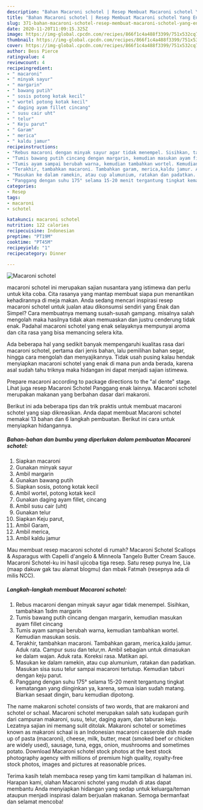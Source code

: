 ```yaml
---
description: "Bahan Macaroni schotel | Resep Membuat Macaroni schotel Yang Enak Dan Lezat"
title: "Bahan Macaroni schotel | Resep Membuat Macaroni schotel Yang Enak Dan Lezat"
slug: 371-bahan-macaroni-schotel-resep-membuat-macaroni-schotel-yang-enak-dan-lezat
date: 2020-11-20T11:09:15.325Z
image: https://img-global.cpcdn.com/recipes/866f1c4a488f3399/751x532cq70/macaroni-schotel-foto-resep-utama.jpg
thumbnail: https://img-global.cpcdn.com/recipes/866f1c4a488f3399/751x532cq70/macaroni-schotel-foto-resep-utama.jpg
cover: https://img-global.cpcdn.com/recipes/866f1c4a488f3399/751x532cq70/macaroni-schotel-foto-resep-utama.jpg
author: Bess Pierce
ratingvalue: 4
reviewcount: 4
recipeingredient:
- " macaroni"
- " minyak sayur"
- " margarin"
- " bawang putih"
- " sosis potong kotak kecil"
- " wortel potong kotak kecil"
- " daging ayam fillet cincang"
- " susu cair uht"
- " telur"
- " Keju parut"
- " Garam"
- " merica"
- " kaldu jamur"
recipeinstructions:
- "Rebus macaroni dengan minyak sayur agar tidak menempel. Sisihkan, tambahkan 1sdm margarin"
- "Tumis bawang putih cincang dengan margarin, kemudian masukan ayam fillet cincang"
- "Tumis ayam sampai berubah warna, kemudian tambahkan wortel. Kemudian masukan sosis."
- "Terakhir, tambahkan macaroni. Tambahkan garam, merica,kaldu jamur. Aduk rata. Campur susu dan telur,m. Ambil sebagian untuk dimasukan ke dalam wajan. Aduk rata. Koreksi rasa. Matikan api."
- "Masukan ke dalam ramekin, atau cup alumunium, ratakan dan padatkan. Masukan sisa susu telur sampai macaroni tertutup. Kemudian taburi dengan keju parut."
- "Panggang dengan suhu 175° selama 15-20 menit tergantung tingkat kematangan yang diinginkan ya, karena, semua isian sudah matang. Biarkan sesaat dingin, baru kemudian dipotong."
categories:
- Resep
tags:
- macaroni
- schotel

katakunci: macaroni schotel 
nutrition: 122 calories
recipecuisine: Indonesian
preptime: "PT19M"
cooktime: "PT45M"
recipeyield: "1"
recipecategory: Dinner

---
```



![Macaroni schotel](https://img-global.cpcdn.com/recipes/866f1c4a488f3399/751x532cq70/macaroni-schotel-foto-resep-utama.jpg)


macaroni schotel ini merupakan sajian nusantara yang istimewa dan perlu untuk kita coba. Cita rasanya yang mantap membuat siapa pun menantikan kehadirannya di meja makan.
Anda sedang mencari inspirasi resep macaroni schotel untuk jualan atau dikonsumsi sendiri yang Enak dan Simpel? Cara membuatnya memang susah-susah gampang. misalnya salah mengolah maka hasilnya tidak akan memuaskan dan justru cenderung tidak enak. Padahal macaroni schotel yang enak selayaknya mempunyai aroma dan cita rasa yang bisa memancing selera kita.

Ada beberapa hal yang sedikit banyak mempengaruhi kualitas rasa dari macaroni schotel, pertama dari jenis bahan, lalu pemilihan bahan segar, hingga cara mengolah dan menyajikannya. Tidak usah pusing kalau hendak menyiapkan macaroni schotel yang enak di mana pun anda berada, karena asal sudah tahu triknya maka hidangan ini dapat menjadi sajian istimewa.

Prepare macaroni according to package directions to the &#34;al dente&#34; stage. Lihat juga resep Macaroni Schotel Panggang enak lainnya. Macaroni schotel merupakan makanan yang berbahan dasar dari makaroni.


Berikut ini ada beberapa tips dan trik praktis untuk membuat macaroni schotel yang siap dikreasikan. Anda dapat membuat Macaroni schotel memakai 13 bahan dan 6 langkah pembuatan. Berikut ini cara untuk menyiapkan hidangannya.

<!--inarticleads1-->

##### Bahan-bahan dan bumbu yang diperlukan dalam pembuatan Macaroni schotel:

1. Siapkan  macaroni
1. Gunakan  minyak sayur
1. Ambil  margarin
1. Gunakan  bawang putih
1. Siapkan  sosis, potong kotak kecil
1. Ambil  wortel, potong kotak kecil
1. Gunakan  daging ayam fillet, cincang
1. Ambil  susu cair (uht)
1. Gunakan  telur
1. Siapkan  Keju parut,
1. Ambil  Garam,
1. Ambil  merica,
1. Ambil  kaldu jamur


Mau membuat resep macaroni schotel di rumah? Macaroni Schotel Scallops &amp; Asparagus with Capelli d&#39;angelo &amp; Minneola Tangelo Butter Cream Sauce. Macaroni Schotel-ku ini hasil ujicoba tiga resep. Satu resep punya Ine, Lia (maap dakuw gak tau alamat blogmu) dan mbak Fatmah (resepnya ada di milis NCC). 

<!--inarticleads2-->

##### Langkah-langkah membuat Macaroni schotel:

1. Rebus macaroni dengan minyak sayur agar tidak menempel. Sisihkan, tambahkan 1sdm margarin
1. Tumis bawang putih cincang dengan margarin, kemudian masukan ayam fillet cincang
1. Tumis ayam sampai berubah warna, kemudian tambahkan wortel. Kemudian masukan sosis.
1. Terakhir, tambahkan macaroni. Tambahkan garam, merica,kaldu jamur. Aduk rata. Campur susu dan telur,m. Ambil sebagian untuk dimasukan ke dalam wajan. Aduk rata. Koreksi rasa. Matikan api.
1. Masukan ke dalam ramekin, atau cup alumunium, ratakan dan padatkan. Masukan sisa susu telur sampai macaroni tertutup. Kemudian taburi dengan keju parut.
1. Panggang dengan suhu 175° selama 15-20 menit tergantung tingkat kematangan yang diinginkan ya, karena, semua isian sudah matang. Biarkan sesaat dingin, baru kemudian dipotong.


The name makaroni schotel consists of two words, that are makaroni and schotel or schaal. Macaroni schotel merupakan salah satu kudapan gurih dari campuran makaroni, susu, telur, daging ayam, dan taburan keju. Lezatnya sajian ini memang sulit ditolak. Makaroni schotel or sometimes known as makaroni schaal is an Indonesian macaroni casserole dish made up of pasta (macaroni), cheese, milk, butter, meat (smoked beef or chicken are widely used), sausage, tuna, eggs, onion, mushrooms and sometimes potato. Download Macaroni schotel stock photos at the best stock photography agency with millions of premium high quality, royalty-free stock photos, images and pictures at reasonable prices. 

Terima kasih telah membaca resep yang tim kami tampilkan di halaman ini. Harapan kami, olahan Macaroni schotel yang mudah di atas dapat membantu Anda menyiapkan hidangan yang sedap untuk keluarga/teman ataupun menjadi inspirasi dalam berjualan makanan. Semoga bermanfaat dan selamat mencoba!

